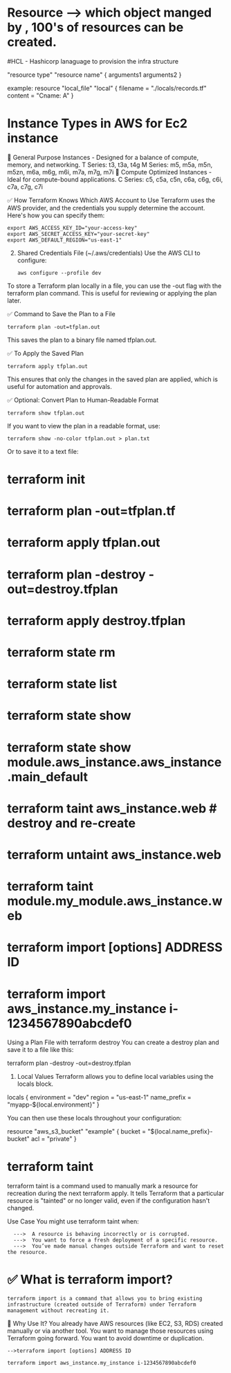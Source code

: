 # Resource --> which object manged by , 100's of resources can be created.
#HCL - Hashicorp lanaguage to provision the infra structure

<block> "resource type" "resource name" {
    arguments1
    arguments2
}

example:
resource "local_file" "local"
{
    filename = "./locals/records.tf"
    content = "Cname: A"
}

# Instance Types in AWS for Ec2 instance

🔹 General Purpose Instances - Designed for a balance of compute, memory, and networking.
    T Series: t3, t3a, t4g
    M Series: m5, m5a, m5n, m5zn, m6a, m6g, m6i, m7a, m7g, m7i
🔹 Compute Optimized Instances - Ideal for compute-bound applications.
    C Series: c5, c5a, c5n, c6a, c6g, c6i, c7a, c7g, c7i



✅ How Terraform Knows Which AWS Account to Use
Terraform uses the AWS provider, and the credentials you supply determine the account. Here's how you can specify them:

    export AWS_ACCESS_KEY_ID="your-access-key"
    export AWS_SECRET_ACCESS_KEY="your-secret-key"
    export AWS_DEFAULT_REGION="us-east-1"

 2. Shared Credentials File (~/.aws/credentials)
    Use the AWS CLI to configure:

        aws configure --profile dev


To store a Terraform plan locally in a file, you can use the -out flag with the terraform plan command. This is useful for reviewing or applying the plan later.

✅ Command to Save the Plan to a File
    
    terraform plan -out=tfplan.out

This saves the plan to a binary file named tfplan.out.

✅ To Apply the Saved Plan
    
    terraform apply tfplan.out

This ensures that only the changes in the saved plan are applied, which is useful for automation and approvals.

✅ Optional: Convert Plan to Human-Readable Format

    terraform show tfplan.out


If you want to view the plan in a readable format, use:

    terraform show -no-color tfplan.out > plan.txt

Or to save it to a text file:


# terraform init
# terraform plan -out=tfplan.tf
# terraform apply tfplan.out
# terraform plan -destroy -out=destroy.tfplan
# terraform apply destroy.tfplan
# terraform state rm <address>
# terraform state list
# terraform state show
# terraform state show module.aws_instance.aws_instance.main_default
# terraform taint aws_instance.web # destroy and re-create
# terraform untaint aws_instance.web
# terraform taint module.my_module.aws_instance.web
# terraform import [options] ADDRESS ID
# terraform import aws_instance.my_instance i-1234567890abcdef0





Using a Plan File with terraform destroy
You can create a destroy plan and save it to a file like this:

terraform plan -destroy -out=destroy.tfplan

1. Local Values
Terraform allows you to define local variables using the locals block.

locals {
  environment = "dev"
  region      = "us-east-1"
  name_prefix = "myapp-${local.environment}"
}

You can then use these locals throughout your configuration:

resource "aws_s3_bucket" "example" {
  bucket = "${local.name_prefix}-bucket"
  acl    = "private"
}

# terraform taint

terraform taint is a command used to manually mark a resource for recreation during the next terraform apply. It tells Terraform that a particular resource is "tainted" or no longer valid, even if the configuration hasn't changed.

Use Case
You might use terraform taint when:

      --->  A resource is behaving incorrectly or is corrupted.
      --->  You want to force a fresh deployment of a specific resource.
      --->  You’ve made manual changes outside Terraform and want to reset the resource.

# ✅ What is terraform import?

    terraform import is a command that allows you to bring existing infrastructure (created outside of Terraform) under Terraform management without recreating it.

🔧 Why Use It?
    You already have AWS resources (like EC2, S3, RDS) created manually or via another tool.
    You want to manage those resources using Terraform going forward.
    You want to avoid downtime or duplication.

    -->terraform import [options] ADDRESS ID

    terraform import aws_instance.my_instance i-1234567890abcdef0


